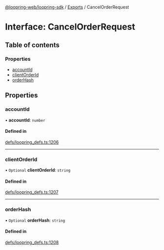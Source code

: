 [@loopring-web/loopring-sdk](../README.md) / [Exports](../modules.md) / CancelOrderRequest

# Interface: CancelOrderRequest

## Table of contents

### Properties

- [accountId](CancelOrderRequest.md#accountid)
- [clientOrderId](CancelOrderRequest.md#clientorderid)
- [orderHash](CancelOrderRequest.md#orderhash)

## Properties

### accountId

• **accountId**: `number`

#### Defined in

[defs/loopring_defs.ts:1206](https://github.com/Loopring/loopring_sdk/blob/a4b843d/src/defs/loopring_defs.ts#L1206)

___

### clientOrderId

• `Optional` **clientOrderId**: `string`

#### Defined in

[defs/loopring_defs.ts:1207](https://github.com/Loopring/loopring_sdk/blob/a4b843d/src/defs/loopring_defs.ts#L1207)

___

### orderHash

• `Optional` **orderHash**: `string`

#### Defined in

[defs/loopring_defs.ts:1208](https://github.com/Loopring/loopring_sdk/blob/a4b843d/src/defs/loopring_defs.ts#L1208)
